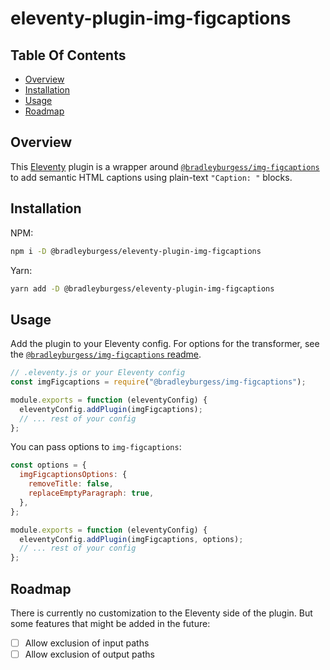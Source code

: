 # eleventy-plugin-img-figcaptions

## Table Of Contents

- [Overview](#overview)
- [Installation](#installation)
- [Usage](#usage)
- [Roadmap](#roadmap)

## Overview

This [Eleventy](https://www.11ty.dev) plugin is a wrapper around
[`@bradleyburgess/img-figcaptions`](https://github.com/bradleyburgess/img-figcaptions)
to add semantic HTML captions using plain-text `"Caption: "` blocks.

## Installation

NPM:

```bash
npm i -D @bradleyburgess/eleventy-plugin-img-figcaptions
```

Yarn:

```bash
yarn add -D @bradleyburgess/eleventy-plugin-img-figcaptions
```

## Usage

Add the plugin to your Eleventy config. For options for the transformer, see the
[`@bradleyburgess/img-figcaptions` readme](https://github.com/bradleyburgess/img-figcaptions#readme).

```javascript
// .eleventy.js or your Eleventy config
const imgFigcaptions = require("@bradleyburgess/img-figcaptions");

module.exports = function (eleventyConfig) {
  eleventyConfig.addPlugin(imgFigcaptions);
  // ... rest of your config
};
```

You can pass options to `img-figcaptions`:

```javascript
const options = {
  imgFigcaptionsOptions: {
    removeTitle: false,
    replaceEmptyParagraph: true,
  },
};

module.exports = function (eleventyConfig) {
  eleventyConfig.addPlugin(imgFigcaptions, options);
  // ... rest of your config
};
```

## Roadmap

There is currently no customization to the Eleventy side of the plugin. But some
features that might be added in the future:

- [ ] Allow exclusion of input paths
- [ ] Allow exclusion of output paths
